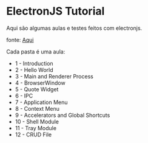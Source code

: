 # **ElectronJS Tutorial**
Aqui são algumas aulas e testes feitos com electronjs.

fonte: [Aqui](https://www.youtube.com/playlist?list=PLC3y8-rFHvwiCJD3WrAFUrIMkGVDE0uqW "Aqui")

Cada pasta é uma aula:

- 1 - Introduction
- 2 - Hello World
- 3 - Main and Renderer Process
- 4 - BrowserWindow
- 5 - Quote Widget
- 6 - IPC
- 7 - Application Menu
- 8 - Context Menu
- 9 - Accelerators and Global Shortcuts
- 10 - Shell Module
- 11 - Tray Module
- 12 - CRUD File
